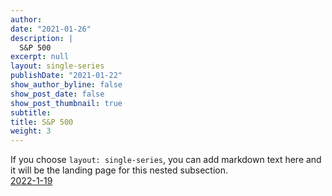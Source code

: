 ```yaml
---
author: 
date: "2021-01-26"
description: |
  S&P 500
excerpt: null
layout: single-series
publishDate: "2021-01-22"
show_author_byline: false
show_post_date: false
show_post_thumbnail: true
subtitle: 
title: S&P 500
weight: 3
---
```


If you choose `layout: single-series`, you can add markdown text here and it will be the landing page for this nested subsection.
\
[2022-1-19](/blog/spoonful-series/02-spoonful)